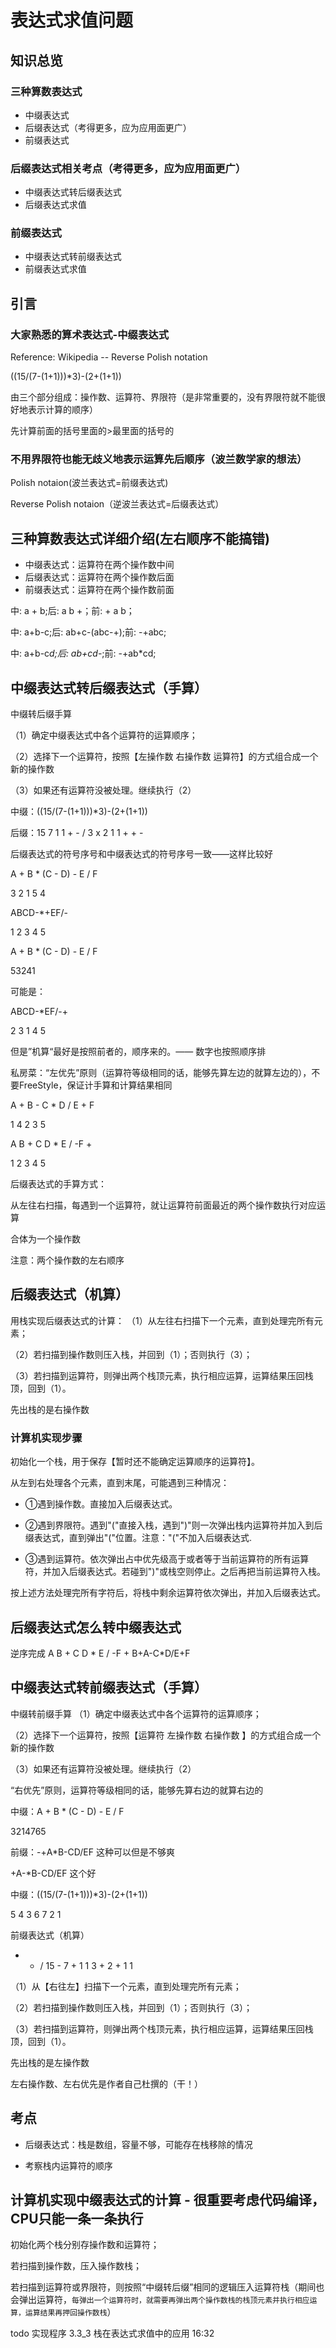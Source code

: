 # 表达式求值问题
## 知识总览
### 三种算数表达式
- 中缀表达式
- 后缀表达式（考得更多，应为应用面更广）
- 前缀表达式
### 后缀表达式相关考点（考得更多，应为应用面更广）
- 中缀表达式转后缀表达式
- 后缀表达式求值
### 前缀表达式
- 中缀表达式转前缀表达式
- 前缀表达式求值

## 引言
### 大家熟悉的算术表达式-中缀表达式

Reference: Wikipedia -- Reverse Polish notation

((15/(7-(1+1)))*3)-(2+(1+1))

由三个部分组成：操作数、运算符、界限符（是非常重要的，没有界限符就不能很好地表示计算的顺序）

先计算前面的括号里面的>最里面的括号的
### 不用界限符也能无歧义地表示运算先后顺序（波兰数学家的想法）

Polish notaion(波兰表达式=前缀表达式)

Reverse Polish notaion（逆波兰表达式=后缀表达式）

## 三种算数表达式详细介绍(左右顺序不能搞错)
- 中缀表达式：运算符在两个操作数中间
- 后缀表达式：运算符在两个操作数后面
- 前缀表达式：运算符在两个操作数前面

中: a + b;后: a b +；前: + a b；

中: a+b-c;后: ab+c-(abc-+);前: -+abc;

中: a+b-c*d;后: ab+cd*-;前: -+ab*cd;

## 中缀表达式转后缀表达式（手算）

中缀转后缀手算

（1）确定中缀表达式中各个运算符的运算顺序；

（2）选择下一个运算符，按照【左操作数 右操作数 运算符】的方式组合成一个新的操作数

（3）如果还有运算符没被处理。继续执行（2）

中缀：((15/(7-(1+1)))*3)-(2+(1+1))

后缀：15 7 1 1 + - / 3 x 2 1 1 + + -

后缀表达式的符号序号和中缀表达式的符号序号一致——这样比较好

A + B * (C - D) - E / F

3 2 1 5 4

ABCD-*+EF/-

1 2 3 4 5

A + B * (C - D) - E / F

53241

可能是：

ABCD-*EF/-+

2 3 1 4 5

但是”机算“最好是按照前者的，顺序来的。—— 数字也按照顺序排

私房菜：“左优先”原则（运算符等级相同的话，能够先算左边的就算左边的），不要FreeStyle，保证计手算和计算结果相同

A + B - C * D / E + F

1 4 2 3 5

A B + C D * E / -F +

1 2 3 4 5

后缀表达式的手算方式：

从左往右扫描，每遇到一个运算符，就让运算符前面最近的两个操作数执行对应运算

合体为一个操作数

注意：两个操作数的左右顺序

## 后缀表达式（机算）
用栈实现后缀表达式的计算：
（1）从左往右扫描下一个元素，直到处理完所有元素；

（2）若扫描到操作数则压入栈，并回到（1）；否则执行（3）；

（3）若扫描到运算符，则弹出两个栈顶元素，执行相应运算，运算结果压回栈顶，回到（1）。

先出栈的是右操作数

### 计算机实现步骤
初始化一个栈，用于保存【暂时还不能确定运算顺序的运算符】。

从左到右处理各个元素，直到末尾，可能遇到三种情况：

- ①遇到操作数。直接加入后缀表达式。

- ②遇到界限符。遇到"("直接入栈，遇到")"则一次弹出栈内运算符并加入到后缀表达式，直到弹出"("位置。注意："("不加入后缀表达式.

- ③遇到运算符。依次弹出占中优先级高于或者等于当前运算符的所有运算符，并加入后缀表达式。若碰到")"或栈空则停止。之后再把当前运算符入栈。

按上述方法处理完所有字符后，将栈中剩余运算符依次弹出，并加入后缀表达式。


## 后缀表达式怎么转中缀表达式
逆序完成
A B + C D * E / -F +
B+A-C*D/E+F

## 中缀表达式转前缀表达式（手算）
中缀转前缀手算
（1）确定中缀表达式中各个运算符的运算顺序；

（2）选择下一个运算符，按照【运算符 左操作数 右操作数 】的方式组合成一个新的操作数

（3）如果还有运算符没被处理。继续执行（2）

“右优先”原则，运算符等级相同的话，能够先算右边的就算右边的

中缀：A + B * (C - D) - E / F

3214765

前缀：-+A*B-CD/EF 这种可以但是不够爽

+A-*B-CD/EF 这个好

中缀：((15/(7-(1+1)))*3)-(2+(1+1))

5 4 3 6 7 2 1

前缀表达式（机算）

- * / 15 - 7 + 1 1 3 + 2 + 1 1

（1）从【右往左】扫描下一个元素，直到处理完所有元素；

（2）若扫描到操作数则压入栈，并回到（1）；否则执行（3）； 

（3）若扫描到运算符，则弹出两个栈顶元素，执行相应运算，运算结果压回栈顶，回到（1）。 

先出栈的是左操作数

左右操作数、左右优先是作者自己杜撰的（干！）

## 考点
- 后缀表达式：栈是数组，容量不够，可能存在栈移除的情况

- 考察栈内运算符的顺序

## 计算机实现中缀表达式的计算 - 很重要考虑代码编译，CPU只能一条一条执行

初始化两个栈分别存操作数和运算符；

若扫描到操作数，压入操作数栈；

若扫描到运算符或界限符，则按照“中缀转后缀”相同的逻辑压入运算符栈（期间也会弹出运算符，`每弹出一个运算符时，就需要再弹出两个操作数栈的栈顶元素并执行相应运算，运算结果再押回操作数栈`）

todo 实现程序 3.3_3 栈在表达式求值中的应用 16:32

